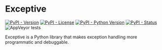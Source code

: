 # Exceptive

[![PyPI - Version](https://img.shields.io/pypi/v/exceptive.svg)](https://pypi.org/project/exceptive/)
[![PyPI - License](https://img.shields.io/pypi/l/exceptive.svg)](LICENSE.txt)
[![PyPI - Python Version](https://img.shields.io/pypi/pyversions/exceptive.svg)](https://pypi.org/project/exceptive/)
[![PyPI - Status](https://img.shields.io/pypi/status/exceptive.svg)](https://pypi.org/project/exceptive/)
![AppVeyor tests](https://img.shields.io/appveyor/tests/erayerdin/exceptive.svg)

Exceptive is a Python library that makes exception handling more programmatic
and debuggable.
